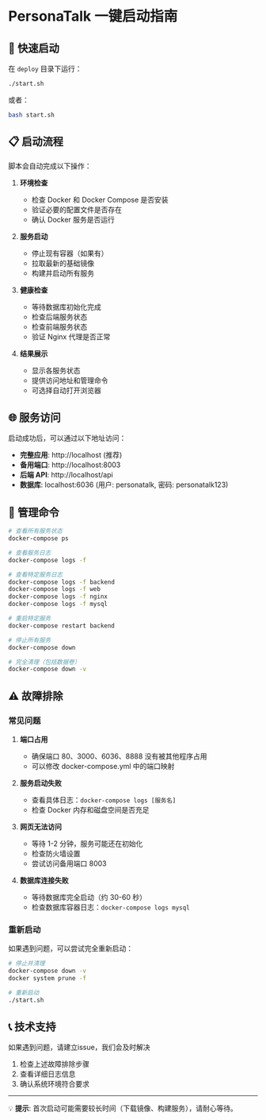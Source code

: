 # PersonaTalk 一键启动指南

## 🚀 快速启动

在 `deploy` 目录下运行：

```bash
./start.sh
```

或者：

```bash
bash start.sh
```

## 📋 启动流程

脚本会自动完成以下操作：

1. **环境检查**
   - 检查 Docker 和 Docker Compose 是否安装
   - 验证必要的配置文件是否存在
   - 确认 Docker 服务是否运行

2. **服务启动**
   - 停止现有容器（如果有）
   - 拉取最新的基础镜像
   - 构建并启动所有服务

3. **健康检查**
   - 等待数据库初始化完成
   - 检查后端服务状态
   - 检查前端服务状态
   - 验证 Nginx 代理是否正常

4. **结果展示**
   - 显示各服务状态
   - 提供访问地址和管理命令
   - 可选择自动打开浏览器

## 🌐 服务访问

启动成功后，可以通过以下地址访问：

- **完整应用**: http://localhost (推荐)
- **备用端口**: http://localhost:8003
- **后端 API**: http://localhost/api
- **数据库**: localhost:6036 (用户: personatalk, 密码: personatalk123)

## 🐳 管理命令

```bash
# 查看所有服务状态
docker-compose ps

# 查看服务日志
docker-compose logs -f

# 查看特定服务日志
docker-compose logs -f backend
docker-compose logs -f web
docker-compose logs -f nginx
docker-compose logs -f mysql

# 重启特定服务
docker-compose restart backend

# 停止所有服务
docker-compose down

# 完全清理（包括数据卷）
docker-compose down -v
```

## ⚠️ 故障排除

### 常见问题

1. **端口占用**
   - 确保端口 80、3000、6036、8888 没有被其他程序占用
   - 可以修改 docker-compose.yml 中的端口映射

2. **服务启动失败**
   - 查看具体日志：`docker-compose logs [服务名]`
   - 检查 Docker 内存和磁盘空间是否充足

3. **网页无法访问**
   - 等待 1-2 分钟，服务可能还在初始化
   - 检查防火墙设置
   - 尝试访问备用端口 8003

4. **数据库连接失败**
   - 等待数据库完全启动（约 30-60 秒）
   - 检查数据库容器日志：`docker-compose logs mysql`

### 重新启动

如果遇到问题，可以尝试完全重新启动：

```bash
# 停止并清理
docker-compose down -v
docker system prune -f

# 重新启动
./start.sh
```

## 📞 技术支持

如果遇到问题，请建立issue，我们会及时解决

1. 检查上述故障排除步骤
2. 查看详细日志信息
3. 确认系统环境符合要求

---

💡 **提示**: 首次启动可能需要较长时间（下载镜像、构建服务），请耐心等待。
